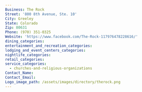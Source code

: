```yaml
---
Business: The Rock
Street: '800 8th Avenue, Ste. 10'
City: Greeley
State: Colorado
Zip: 80631
Phone: (970) 351-0325
Website: 'https://www.facebook.com/The-Rock-117976478228616/'
dining_categories:
entertainment_and_recreation_categories:
lodging_and_event_centers_categories:
nightlife_categories:
retail_categories:
service_categories:
  - churches-and-religious-organizations
Contact_Name:
Contact_Email:
Logo_image_path: /assets/images/directory/therock.png
---
```



